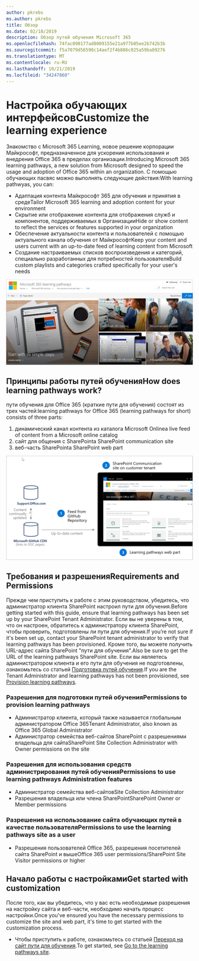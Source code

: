 ```yaml
---
author: pkrebs
ms.author: pkrebs
title: Обзор
ms.date: 02/18/2019
description: Обзор путей обучения Microsoft 365
ms.openlocfilehash: 74fac090177ad8009155e21a977b05ee2b742b3b
ms.sourcegitcommit: f5a7079d56598c14aef2f4b886c025a59ba89276
ms.translationtype: MT
ms.contentlocale: ru-RU
ms.lasthandoff: 10/21/2019
ms.locfileid: "34247860"
---
```

# <a name="customize-the-learning-experience"></a><span data-ttu-id="c3219-103">Настройка обучающих интерфейсов</span><span class="sxs-lookup"><span data-stu-id="c3219-103">Customize the learning experience</span></span>

<span data-ttu-id="c3219-104">Знакомство с Microsoft 365 Learning, новое решение корпорации Майкрософт, предназначенное для ускорения использования и внедрения Office 365 в пределах организации.</span><span class="sxs-lookup"><span data-stu-id="c3219-104">Introducing Microsoft 365 learning pathways, a new solution from Microsoft designed to speed the usage and adoption of Office 365 within an organization.</span></span> <span data-ttu-id="c3219-105">С помощью обучающих пасвяс можно выполнять следующие действия:</span><span class="sxs-lookup"><span data-stu-id="c3219-105">With learning pathwyas, you can:</span></span>
- <span data-ttu-id="c3219-106">Адаптация контента Майкрософт 365 для обучения и принятия в среде</span><span class="sxs-lookup"><span data-stu-id="c3219-106">Tailor Microsoft 365 learning and adoption content for your environment</span></span> 
- <span data-ttu-id="c3219-107">Скрытие или отображение контента для отображения служб и компонентов, поддерживаемых в Организации</span><span class="sxs-lookup"><span data-stu-id="c3219-107">Hide or show content to reflect the services or features supported in your organization</span></span> 
- <span data-ttu-id="c3219-108">Обеспечение актуальности контента и пользователей с помощью актуального канала обучения от Майкрософт</span><span class="sxs-lookup"><span data-stu-id="c3219-108">Keep your content and users current with an up-to-date feed of learning content from Microsoft</span></span> 
- <span data-ttu-id="c3219-109">Создание настраиваемых списков воспроизведения и категорий, специально разработанных для потребностей пользователя</span><span class="sxs-lookup"><span data-stu-id="c3219-109">Build custom playlists and categories crafted specifically for your user's needs</span></span>

![кг-интродуЦинг. png](media/cg-introducing.png)

## <a name="how-does-learning-pathways-work"></a><span data-ttu-id="c3219-111">Принципы работы путей обучения</span><span class="sxs-lookup"><span data-stu-id="c3219-111">How does learning pathways work?</span></span>

<span data-ttu-id="c3219-112">пути обучения для Office 365 (краткие пути для обучения) состоят из трех частей:</span><span class="sxs-lookup"><span data-stu-id="c3219-112">learning pathways for Office 365 (learning pathways for short) consists of three parts:</span></span> 
1. <span data-ttu-id="c3219-113">динамический канал контента из каталога Microsoft Online</span><span class="sxs-lookup"><span data-stu-id="c3219-113">a live feed of content from a Microsoft online catalog</span></span>
2. <span data-ttu-id="c3219-114">сайт для общения с SharePoint</span><span class="sxs-lookup"><span data-stu-id="c3219-114">a SharePoint communication site</span></span>
3. <span data-ttu-id="c3219-115">веб-часть SharePoint</span><span class="sxs-lookup"><span data-stu-id="c3219-115">a SharePoint web part</span></span> 

![кг-ховитворкс. png](media/cg-howitworks.png)

## <a name="requirements-and-permissions"></a><span data-ttu-id="c3219-117">Требования и разрешения</span><span class="sxs-lookup"><span data-stu-id="c3219-117">Requirements and Permissions</span></span>

<span data-ttu-id="c3219-118">Прежде чем приступить к работе с этим руководством, убедитесь, что администратор клиента SharePoint настроил пути для обучения.</span><span class="sxs-lookup"><span data-stu-id="c3219-118">Before getting started with this guide, ensure that learning pathways has been set up by your SharePoint Tenant Administrator.</span></span> <span data-ttu-id="c3219-119">Если вы не уверены в том, что он настроен, обратитесь к администратору клиента SharePoint, чтобы проверить, подготовлены ли пути для обучения.</span><span class="sxs-lookup"><span data-stu-id="c3219-119">If you’re not sure if it's been set up, contact your SharePoint tenant administrator to verify that learning pathways has been provisioned.</span></span> <span data-ttu-id="c3219-120">Кроме того, вы можете получить URL-адрес сайта SharePoint "пути для обучения".</span><span class="sxs-lookup"><span data-stu-id="c3219-120">Also be sure to get the URL of the learning pathways SharePoint site.</span></span> <span data-ttu-id="c3219-121">Если вы являетесь администратором клиента и его пути для обучения не подготовлены, ознакомьтесь со статьей [Подготовка путей обучения](custom_provision.md).</span><span class="sxs-lookup"><span data-stu-id="c3219-121">If you are the Tenant Administrator and learning pathways has not been provisioned, see [Provision learning pathways](custom_provision.md).</span></span> 

### <a name="permissions-to-provision-learning-pathways"></a><span data-ttu-id="c3219-122">Разрешения для подготовки путей обучения</span><span class="sxs-lookup"><span data-stu-id="c3219-122">Permissions to provision learning pathways</span></span>

- <span data-ttu-id="c3219-123">Администратор клиента, который также называется глобальным администратором Office 365</span><span class="sxs-lookup"><span data-stu-id="c3219-123">Tenant Administrator, also known as Office 365 Global Administrator</span></span>
- <span data-ttu-id="c3219-124">Администратор семейства веб-сайтов SharePoint с разрешениями владельца для сайта</span><span class="sxs-lookup"><span data-stu-id="c3219-124">SharePoint Site Collection Administrator with Owner permissions on the site</span></span>

### <a name="permissions-to-use-learning-pathways-administration-features"></a><span data-ttu-id="c3219-125">Разрешения для использования средств администрирования путей обучения</span><span class="sxs-lookup"><span data-stu-id="c3219-125">Permissions to use learning pathways Administration features</span></span>

- <span data-ttu-id="c3219-126">Администратор семейства веб-сайтов</span><span class="sxs-lookup"><span data-stu-id="c3219-126">Site Collection Administrator</span></span>
- <span data-ttu-id="c3219-127">Разрешения владельца или члена SharePoint</span><span class="sxs-lookup"><span data-stu-id="c3219-127">SharePoint Owner or Member permissions</span></span>

### <a name="permissions-to-use-the-learning-pathways-site-as-a-user"></a><span data-ttu-id="c3219-128">Разрешения на использование сайта обучающих путей в качестве пользователя</span><span class="sxs-lookup"><span data-stu-id="c3219-128">Permissions to use the learning pathways site as a user</span></span>

- <span data-ttu-id="c3219-129">Разрешения пользователей Office 365, разрешения посетителей сайта SharePoint и выше</span><span class="sxs-lookup"><span data-stu-id="c3219-129">Office 365 user permissions/SharePoint Site Visitor permissions or higher</span></span>

## <a name="get-started-with-customization"></a><span data-ttu-id="c3219-130">Начало работы с настройками</span><span class="sxs-lookup"><span data-stu-id="c3219-130">Get started with customization</span></span>
<span data-ttu-id="c3219-131">После того, как вы убедитесь, что у вас есть необходимые разрешения на настройку сайта и веб-части, необходимо начать процесс настройки.</span><span class="sxs-lookup"><span data-stu-id="c3219-131">Once you've ensured you have the necessary permissions to customize the site and web part, it's time to get started with the customization process.</span></span> 

- <span data-ttu-id="c3219-132">Чтобы приступить к работе, ознакомьтесь со статьей [Переход на сайт пути для обучения](custom_goto.md).</span><span class="sxs-lookup"><span data-stu-id="c3219-132">To get started, see [Go to the learning pathways site](custom_goto.md).</span></span>